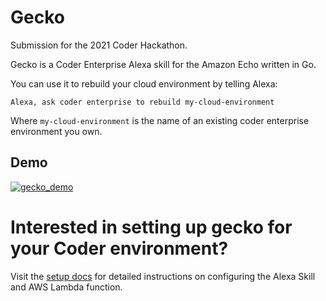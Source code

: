 # Gecko

Submission for the 2021 Coder Hackathon.

Gecko is a Coder Enterprise Alexa skill for the Amazon Echo written in Go.

You can use it to rebuild your cloud environment by telling Alexa:

    Alexa, ask coder enterprise to rebuild my-cloud-environment

Where `my-cloud-environment` is the name of an existing coder enterprise environment you own.

## Demo

[![gecko_demo](https://img.youtube.com/vi/JKVYvF-w_KY/0.jpg)](https://youtu.be/JKVYvF-w_KY)

# Interested in setting up gecko for your Coder environment?

Visit the [setup docs](https://github.com/fuskovic/gecko/blob/master/docs/setup.md) for detailed instructions on configuring the Alexa Skill and AWS Lambda function.